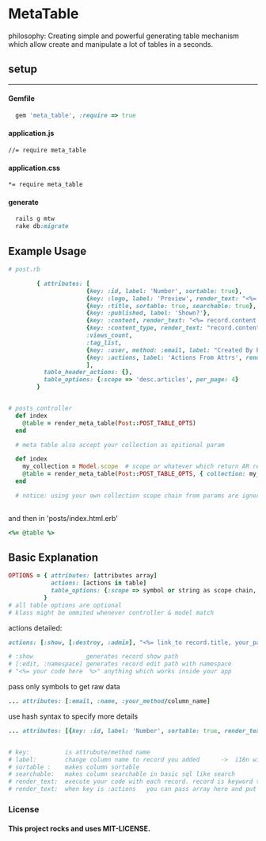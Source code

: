 MetaTable
=========

philosophy: Creating simple and powerful generating table mechanism which allow create and manipulate a lot of tables in a seconds.


## setup
-----

#### Gemfile
```ruby 
  gem 'meta_table', :require => true
```

#### application.js
```//= require meta_table```
#### application.css
```*= require meta_table```

#### generate 
```ruby 
  rails g mtw
  rake db:migrate
```  

Example Usage
-------------

```ruby
# post.rb

        { attributes: [
                      {key: :id, label: 'Number', sortable: true},
                      {key: :logo, label: 'Preview', render_text: "<%= image_tag(record.logo, style:'height: 100px;width:100px;') %>"}, 
                      {key: :title, sortable: true, searchable: true}, 
                      {key: :published, label: 'Shown?'}, 
                      {key: :content, render_text: "<%= record.content %>", searchable: true}, 
                      {key: :content_type, render_text: "record.content_type"}, 
                      :views_count, 
                      :tag_list, 
                      {key: :user, method: :email, label: "Created By Email"},
                      {key: :actions, label: 'Actions From Attrs', render_text: [:show, [:edit, :admin],[:destroy, :admin], "<%= link_to 'Edit', edit_admin_post_path(record), class: 'button small' %>"]}
                      ],
          table_header_actions: {},
          table_options: {:scope => 'desc.articles', per_page: 4}
        }


# posts_controller 
  def index
    @table = render_meta_table(Post::POST_TABLE_OPTS)
  end

  # meta table also accept your collection as opitional param

  def index
    my_collection = Model.scope  # scope or whatever which return AR relation object
    @table = render_meta_table(Post::POST_TABLE_OPTS, { collection: my_collection } )
  end

  # notice: using your own collection scope chain from params are ignored
  
```

and then in 'posts/index.html.erb'

```ruby
<%= @table %>
```

## Basic Explanation

```ruby
OPTIONS = { attributes: [attributes array]
            actions: [actions in table]
            table_options: {:scope => symbol or string as scope chain, per_page: per_page, klass: Model}
          }
# all table options are optional
# klass might be ommited whenever controller & model match

```

actions detailed:

```ruby
actions: [:show, [:destroy, :admin], "<%= link_to record.title, your_path(record) %>"]

# :show               generates record show path
# [:edit, :namespace] generates record edit path with namespace
# "<%= your code here  %>" anything which works inside your app
```

pass only symbols to get raw data

```ruby
... attributes: [:email, :name, :your_method/column_name] 

```

use hash syntax to specify more details


```ruby
... attributes: [{key: :id, label: 'Number', sortable: true, render_text: 'value.html_safe'}


# key:          is attrubute/method name
# label:        change column name to record you added      ->  i18n will be soon
# sortable :    makes column sortable
# searchable:   makes column searchable in basic sql like search
# render_text:  execute your code with each record. record is keyword that means record in database    -> no rescue here yet
# render_text:  when key is :actions   you can pass array here and put list of actions, anyway you still can put all actions in erb string
```



### License

#### This project rocks and uses MIT-LICENSE.
